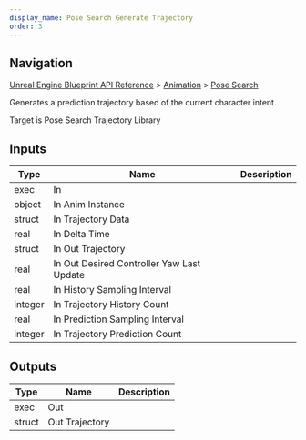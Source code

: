 ```yaml
---
display_name: Pose Search Generate Trajectory
order: 3
---
```

## Navigation

[Unreal Engine Blueprint API Reference](https://dev.epicgames.com/documentation/en-us/unreal-engine/BlueprintAPI) > [Animation](https://dev.epicgames.com/documentation/en-us/unreal-engine/BlueprintAPI/Animation) > [Pose Search](https://dev.epicgames.com/documentation/en-us/unreal-engine/BlueprintAPI/Animation/PoseSearch)

Generates a prediction trajectory based of the current character intent.

Target is Pose Search Trajectory Library

## Inputs

| Type | Name | Description |
| --- | --- | --- |
| exec | In |  |
| object | In Anim Instance |  |
| struct | In Trajectory Data |  |
| real | In Delta Time |  |
| struct | In Out Trajectory |  |
| real | In Out Desired Controller Yaw Last Update |  |
| real | In History Sampling Interval |  |
| integer | In Trajectory History Count |  |
| real | In Prediction Sampling Interval |  |
| integer | In Trajectory Prediction Count |  |

## Outputs

| Type | Name | Description |
| --- | --- | --- |
| exec | Out |  |
| struct | Out Trajectory |  |
